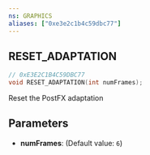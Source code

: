 ```yaml
---
ns: GRAPHICS
aliases: ["0xe3e2c1b4c59dbc77"]
---
```

## RESET_ADAPTATION

```c
// 0xE3E2C1B4C59DBC77
void RESET_ADAPTATION(int numFrames);
```

Reset the PostFX adaptation


## Parameters
* **numFrames**: (Default value: `6`)
